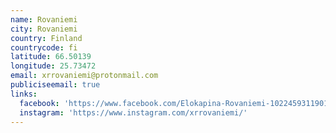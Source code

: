 ```yaml
---
name: Rovaniemi
city: Rovaniemi
country: Finland
countrycode: fi
latitude: 66.50139
longitude: 25.73472
email: xrrovaniemi@protonmail.com
publiciseemail: true
links:
  facebook: 'https://www.facebook.com/Elokapina-Rovaniemi-102245931190103/'
  instagram: 'https://www.instagram.com/xrrovaniemi/'
---
```


